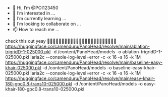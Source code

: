 - 👋 Hi, I’m @POI123450
- 👀 I’m interested in ...
- 🌱 I’m currently learning ...
- 💞️ I’m looking to collaborate on ...
- 📫 How to reach me ...

<!---
POI123450/POI123450 is a ✨ special ✨ repository because its `README.md` (this file) appears on your GitHub profile.
You can click the Preview link to take a look at your changes.
--->
check this out yeay
👾👾👾👾👾👾👾👾👾👾👾👾👾👾👾👾👾👾👾👾👾👾👾👾https://huggingface.co/camenduru/PanoHead/resolve/main/ablation-trigridD-1-025000.pkl -d /content/PanoHead/models -o ablation-trigridD-1-025000.pkl
!aria2c --console-log-level=error -c -x 16 -s 16 -k 1M https://huggingface.co/camenduru/PanoHead/resolve/main/baseline-easy-khair-025000.pkl -d /content/PanoHead/models -o baseline-easy-khair-025000.pkl
!aria2c --console-log-level=error -c -x 16 -s 16 -k 1M https://huggingface.co/camenduru/PanoHead/resolve/main/easy-khair-180-gpc0.8-trans10-025000.pkl -d /content/PanoHead/models -o easy-khair-180-gpc0.8-trans10-025000.pkl
